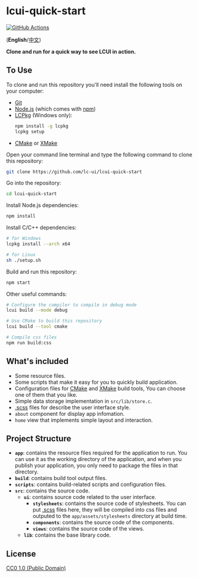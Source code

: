 # lcui-quick-start

[![GitHub Actions](https://github.com/lc-ui/lcui-quick-start/workflows/C%2FC%2B%2B%20CI/badge.svg)](https://github.com/lc-ui/lcui-quick-start/actions)

(**English**/[中文](README.zh-cn.md))

**Clone and run for a quick way to see LCUI in action.**

## To Use

To clone and run this repository you'll need install the following tools on your computer:

- [Git](https://git-scm.com)
- [Node.js](https://nodejs.org/en/download/) (which comes with [npm](http://npmjs.com))
- [LCPkg](https://github.com/lc-soft/lcpkg) (Windows only):
    ```bash
    npm install -g lcpkg
    lcpkg setup
    ```
- [CMake](https://cmake.org/) or [XMake](https://xmake.io/)

Open your command line terminal and type the following command to clone this repository:

```bash
git clone https://github.com/lc-ui/lcui-quick-start
```

Go into the repository:

```bash
cd lcui-quick-start
```

Install Node.js dependencies:

```bash
npm install
```

Install C/C++ dependencies:

```bash
# for Windows
lcpkg install --arch x64

# for Linux
sh ./setup.sh
```

Build and run this repository:

```bash
npm start
```

Other useful commands:

```bash
# Configure the compiler to compile in debug mode
lcui build --mode debug

# Use CMake to build this repository
lcui build --tool cmake

# Compile css files
npm run build:css
```

## What's included

- Some resource files.
- Some scripts that make it easy for you to quickly build application.
- Configuration files for [CMake](https://cmake.org/) and [XMake](https://xmake.io/) build tools, You can choose one of them that you like.
- Simple data storage implementation in `src/lib/store.c`.
- [.scss](https://sass-lang.com/guide) files for describe the user interface style.
- `about` component for display app infomation.
- `home` view that implements simple layout and interaction.

## Project Structure

- **`app`**: contains the resource files required for the application to run. You can use it as the working directory of the application, and when you publish your application, you only need to package the files in that directory.
- **`build`**: contains build tool output files.
- **`scripts`**: contains build-related scripts and configuration files.
- **`src`**: contains the source code.
  - **`ui`**: contains source code related to the user interface.
    - **`stylesheets`**: contains the source code of stylesheets. You can put [.scss](https://sass-lang.com/guide) files here, they will be compiled into css files and outputed to the `app/assets/stylesheets` directory at build time.
    - **`components`**: contains the source code of the components.
    - **`views`**: contains the source code of the views.
  - **`lib`**: contains the base library code.

## License

[CC0 1.0 (Public Domain)](LICENSE.md)
